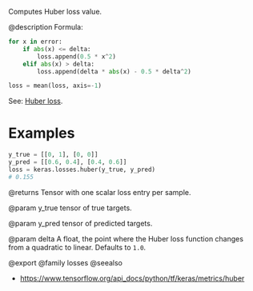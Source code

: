 Computes Huber loss value.

@description
Formula:
```python
for x in error:
    if abs(x) <= delta:
        loss.append(0.5 * x^2)
    elif abs(x) > delta:
        loss.append(delta * abs(x) - 0.5 * delta^2)

loss = mean(loss, axis=-1)
```
See: [Huber loss](https://en.wikipedia.org/wiki/Huber_loss).

# Examples
```python
y_true = [[0, 1], [0, 0]]
y_pred = [[0.6, 0.4], [0.4, 0.6]]
loss = keras.losses.huber(y_true, y_pred)
# 0.155
```

@returns
    Tensor with one scalar loss entry per sample.

@param y_true
tensor of true targets.

@param y_pred
tensor of predicted targets.

@param delta
A float, the point where the Huber loss function changes from a
quadratic to linear. Defaults to `1.0`.

@export
@family losses
@seealso
+ <https://www.tensorflow.org/api_docs/python/tf/keras/metrics/huber>
